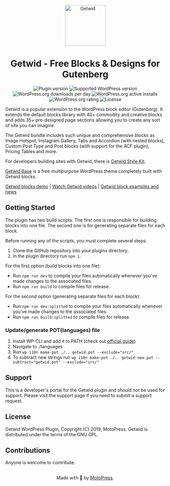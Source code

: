 <p align="center">
  <a href="https://wordpress.org/plugins/getwid/">
    <img src="https://ps.w.org/getwid/assets/icon.svg" alt="Getwid" width="128" height="128">
  </a>
</p>

<h1 align="center">Getwid - Free Blocks & Designs for Gutenberg</h1>

<p align="center">
<img src="https://img.shields.io/wordpress/plugin/v/getwid" alt="Plugin version">
<img src="https://img.shields.io/wordpress/plugin/wp-version/getwid" alt="Supported WordPress version">
<img src="https://img.shields.io/wordpress/plugin/dd/getwid" alt="WordPress.org downloads per day">
<img src="https://img.shields.io/wordpress/plugin/installs/getwid" alt="WordPress.org active installs">
<img src="https://img.shields.io/wordpress/plugin/rating/getwid" alt="WordPress.org rating">
<img src="https://img.shields.io/badge/license-GPL--2.0%2B-blue.svg?style=flat" alt="License">
</p>

Getwid is a popular extension to the WordPress block editor (Gutenberg). It extends the default blocks library with 40+ commodity and creative blocks and adds 35+ pre-designed page sections allowing you to create any sort of site you can imagine.

The Getwid bundle includes such unique and comprehensive blocks as Image Hotspot, Instagram Gallery, Tabs and Accordion (with nested blocks), Custom Post Type and Post blocks (with support for the ACF plugin), Pricing Tables and more.

For developers building sites with Getwid, there is [Getwid Style Kit](https://github.com/motopress/getwid-style-kit).

[Getwid Base](https://github.com/motopress/getwid-base) is a free multipurpose WordPress theme completely built with Getwid blocks.

[Getwid blocks demo](https://getwid.getmotopress.com/) | [Watch Getwid videos](https://www.youtube.com/playlist?list=PLbDImkyrISyLX7CwC1bHWTwJLwlBBmrhp) | [Getwid block examples and news](https://motopress.com/blog/category/getwid-gutenberg-blocks/)

## Getting Started
The plugin has two build scripts. The first one is responsible for building blocks into one file. The second one is for generating separate files for each block.

Before running any of the scripts, you must complete several steps:
1. Clone the GitHub repository into your plugins directory.
1. In the plugin directory run `npm i`.

For the first option (build blocks into one file):
* Run `npm run dev` to compile your files automatically whenever you've made changes to the associated files.
* Run `npm run build` to compile files for release.

For the second option (generating separate files for each block):
* Run `npm run dev:splitted` to compile your files automatically whenever you've made changes to the associated files.
* Run `npm run build:splitted` to compile files for release.

### Update/generate POT(languages) file
1. Install WP-CLI and add it to PATH (check out [official guide](https://wp-cli.org/#installing))
1. Navigate to ./languages
1. Run `wp i18n make-pot ./.. getwid.pot --exclude="src/"`
1. To subtract new strings run `wp i18n make-pot ./.. getwid-new.pot --subtract="getwid.pot" --exclude="src/"`

## Support
This is a developer's portal for the Getwid plugin and should not be used for support. Please visit the support page if you need to submit a support request.

## License
Getwid WordPress Plugin, Copyright (C) 2019, MotoPress.
Getwid is distributed under the terms of the GNU GPL.

## Contributions
Anyone is welcome to contribute.

<p align="center">
    <br/>
    Made with 💙 by <a href="https://motopress.com/">MotoPress</a>.<br/>
</p>
